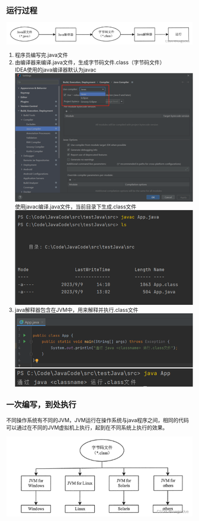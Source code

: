 ## 运行过程 

![Alt text](image/image.png)

1. 程序员编写完.java文件
2. 由编译器来编译.java文件，生成字节码文件.class（字节码文件）  
   IDEA使用的java编译器默认为javac
   ![Alt text](image/image-1.png)
   使用javac编译.java文件，当前目录下生成.class文件
   ![Alt text](image/1694239823842.png)
3. java解释器包含在JVM中，用来解释并执行.class文件
   ![Alt text](image/image4.png)
   ![Alt text](image/image3.png)

## 一次编写，到处执行

不同操作系统有不同的JVM，JVM运行在操作系统与java程序之间，相同的代码可以通过在不同的JVM虚拟机上执行，起到在不同系统上执行的效果。

![Alt text](image/image5.png)